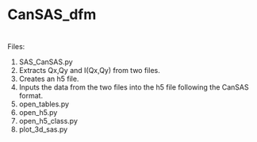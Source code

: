 # CanSAS_dfm
#

<p> Files: </p>

1. SAS_CanSAS.py
  1. Extracts Qx,Qy and I(Qx,Qy) from two files.
  2. Creates an h5 file.
  3. Inputs the data from the two files into the h5 file following the CanSAS format.  
2. open_tables.py
3. open_h5.py
4. open_h5_class.py
5. plot_3d_sas.py
